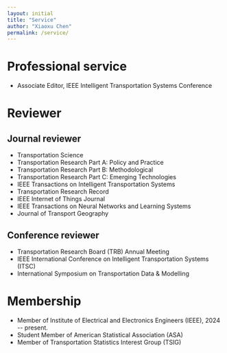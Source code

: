 ```yaml
---
layout: initial
title: "Service"
author: "Xiaoxu Chen"
permalink: /service/
---
```

# Professional service
- Associate Editor, IEEE Intelligent Transportation Systems Conference

# Reviewer
## Journal reviewer
- Transportation Science
- Transportation Research Part A: Policy and Practice
- Transportation Research Part B: Methodological
- Transportation Research Part C: Emerging Technologies
- IEEE Transactions on Intelligent Transportation Systems
- Transportation Research Record
- IEEE Internet of Things Journal
- IEEE Transactions on Neural Networks and Learning Systems
- Journal of Transport Geography

## Conference reviewer
- Transportation Research Board (TRB) Annual Meeting
- IEEE International Conference on Intelligent Transportation Systems (ITSC)
- International Symposium on Transportation Data & Modelling

# Membership
- Member of Institute of Electrical and Electronics Engineers (IEEE), 2024 -- present.
- Student Member of American Statistical Association (ASA)
- Member of Transportation Statistics Interest Group (TSIG)

